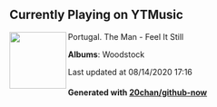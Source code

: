 ## Currently Playing on YTMusic

[<img align="left" width="100" src="https://lh3.googleusercontent.com/gLT6AuLKrhAlVtEZKQCNwPiVb0-HmdxXDZYQiRrTDPXxvC1lGjTDEh7TN_U8bsO3Mfzh-3OxvqkOViU">](https://music.youtube.com/channel/UCBSGgAD3UXDPzm2kVVAOEag)

Portugal. The Man - Feel It Still

**Albums**: Woodstock

Last updated at 08/14/2020 17:16

#### Generated with [20chan/github-now](https://github.com/20chan/github-now)


<!--
**20chan/20chan** is a ✨ _special_ ✨ repository because its `README.md` (this file) appears on your GitHub profile.

Here are some ideas to get you started:

- 🔭 I’m currently working on ...
- 🌱 I’m currently learning ...
- 👯 I’m looking to collaborate on ...
- 🤔 I’m looking for help with ...
- 💬 Ask me about ...
- 📫 How to reach me: ...
- 😄 Pronouns: ...
- ⚡ Fun fact: ...
-->
